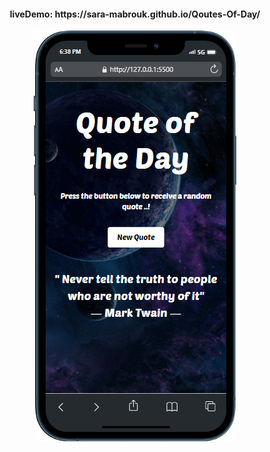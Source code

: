 <h4 align="center">  liveDemo:  https://sara-mabrouk.github.io/Qoutes-Of-Day/ </h4>
<p align="center">
<img src="./img/iPhone-12-PRO-127.0.0.1.png"/>
</p>
